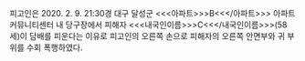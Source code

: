 피고인은 2020. 2. 9. 21:30경 대구 달성군 <<<아파트>>>B<<</아파트>>> 아파트 커뮤니티센터 내 당구장에서 피해자 <<<내국인이름>>>C<<</내국인이름>>>(58세)이 담배를 
피운다는 이유로 피고인의 오른쪽 손으로 피해자의 오른쪽 안면부와 귀 부위를 수회 폭행하였다.